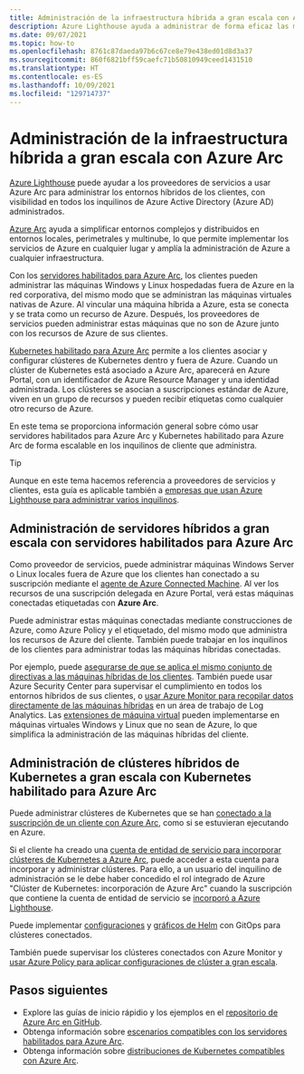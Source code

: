 ```yaml
---
title: Administración de la infraestructura híbrida a gran escala con Azure Arc
description: Azure Lighthouse ayuda a administrar de forma eficaz las máquinas de sus clientes y los clústeres de Kubernetes fuera de Azure.
ms.date: 09/07/2021
ms.topic: how-to
ms.openlocfilehash: 8761c87daeda97b6c67ce8e79e438ed01d8d3a37
ms.sourcegitcommit: 860f6821bff59caefc71b50810949ceed1431510
ms.translationtype: HT
ms.contentlocale: es-ES
ms.lasthandoff: 10/09/2021
ms.locfileid: "129714737"
---
```

# <a name="manage-hybrid-infrastructure-at-scale-with-azure-arc"></a>Administración de la infraestructura híbrida a gran escala con Azure Arc

[Azure Lighthouse](../overview.md) puede ayudar a los proveedores de servicios a usar Azure Arc para administrar los entornos híbridos de los clientes, con visibilidad en todos los inquilinos de Azure Active Directory (Azure AD) administrados.

[Azure Arc](../../azure-arc/overview.md) ayuda a simplificar entornos complejos y distribuidos en entornos locales, perimetrales y multinube, lo que permite implementar los servicios de Azure en cualquier lugar y amplía la administración de Azure a cualquier infraestructura.

Con los [servidores habilitados para Azure Arc](../../azure-arc/servers/overview.md), los clientes pueden administrar las máquinas Windows y Linux hospedadas fuera de Azure en la red corporativa, del mismo modo que se administran las máquinas virtuales nativas de Azure. Al vincular una máquina híbrida a Azure, esta se conecta y se trata como un recurso de Azure. Después, los proveedores de servicios pueden administrar estas máquinas que no son de Azure junto con los recursos de Azure de sus clientes.

[Kubernetes habilitado para Azure Arc](../../azure-arc/kubernetes/overview.md) permite a los clientes asociar y configurar clústeres de Kubernetes dentro y fuera de Azure. Cuando un clúster de Kubernetes está asociado a Azure Arc, aparecerá en Azure Portal, con un identificador de Azure Resource Manager y una identidad administrada. Los clústeres se asocian a suscripciones estándar de Azure, viven en un grupo de recursos y pueden recibir etiquetas como cualquier otro recurso de Azure.

En este tema se proporciona información general sobre cómo usar servidores habilitados para Azure Arc y Kubernetes habilitado para Azure Arc de forma escalable en los inquilinos de cliente que administra.

> [!TIP]
> Aunque en este tema hacemos referencia a proveedores de servicios y clientes, esta guía es aplicable también a [empresas que usan Azure Lighthouse para administrar varios inquilinos](../concepts/enterprise.md).

## <a name="manage-hybrid-servers-at-scale-with-azure-arcenabled-servers"></a>Administración de servidores híbridos a gran escala con servidores habilitados para Azure Arc

Como proveedor de servicios, puede administrar máquinas Windows Server o Linux locales fuera de Azure que los clientes han conectado a su suscripción mediante el [agente de Azure Connected Machine](../../azure-arc/servers/agent-overview.md). Al ver los recursos de una suscripción delegada en Azure Portal, verá estas máquinas conectadas etiquetadas con **Azure Arc**.

Puede administrar estas máquinas conectadas mediante construcciones de Azure, como Azure Policy y el etiquetado, del mismo modo que administra los recursos de Azure del cliente. También puede trabajar en los inquilinos de los clientes para administrar todas las máquinas híbridas conectadas.

Por ejemplo, puede [asegurarse de que se aplica el mismo conjunto de directivas a las máquinas híbridas de los clientes](../../azure-arc/servers/learn/tutorial-assign-policy-portal.md). También puede usar Azure Security Center para supervisar el cumplimiento en todos los entornos híbridos de sus clientes, o [usar Azure Monitor para recopilar datos directamente de las máquinas híbridas](../../azure-arc/servers/learn/tutorial-enable-vm-insights.md) en un área de trabajo de Log Analytics. Las [extensiones de máquina virtual](../../azure-arc/servers/manage-vm-extensions.md) pueden implementarse en máquinas virtuales Windows y Linux que no sean de Azure, lo que simplifica la administración de las máquinas híbridas del cliente.

## <a name="manage-hybrid-kubernetes-clusters-at-scale-with-azure-arc-enabled-kubernetes"></a>Administración de clústeres híbridos de Kubernetes a gran escala con Kubernetes habilitado para Azure Arc

Puede administrar clústeres de Kubernetes que se han [conectado a la suscripción de un cliente con Azure Arc](../../azure-arc/kubernetes/quickstart-connect-cluster.md), como si se estuvieran ejecutando en Azure.

Si el cliente ha creado una [cuenta de entidad de servicio para incorporar clústeres de Kubernetes a Azure Arc](../../azure-arc/kubernetes/create-onboarding-service-principal.md), puede acceder a esta cuenta para incorporar y administrar clústeres. Para ello, a un usuario del inquilino de administración se le debe haber concedido el rol integrado de Azure "Clúster de Kubernetes: incorporación de Azure Arc" cuando la suscripción que contiene la cuenta de entidad de servicio se [incorporó a Azure Lighthouse](onboard-customer.md).

Puede implementar [configuraciones](../../azure-arc/kubernetes/tutorial-use-gitops-connected-cluster.md) y [gráficos de Helm](../../azure-arc/kubernetes/use-gitops-with-helm.md) con GitOps para clústeres conectados.

También puede supervisar los clústeres conectados con Azure Monitor y [usar Azure Policy para aplicar configuraciones de clúster a gran escala](../../azure-arc/kubernetes/use-azure-policy.md).

## <a name="next-steps"></a>Pasos siguientes

- Explore las guías de inicio rápidio y los ejemplos en el [repositorio de Azure Arc en GitHub](https://github.com/microsoft/azure_arc).
- Obtenga información sobre [escenarios compatibles con los servidores habilitados para Azure Arc](../../azure-arc/servers/overview.md#supported-cloud-operations).
- Obtenga información sobre [distribuciones de Kubernetes compatibles con Azure Arc](../../azure-arc/kubernetes/overview.md#supported-kubernetes-distributions).
